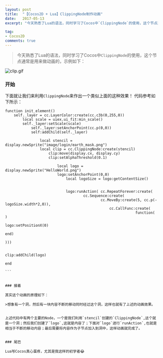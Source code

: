 ```yaml
---
layout: post
title:  "【Cocos2D + Lua】ClippingNode制作动画"
date:   2017-05-13
excerpt: "今天熟悉了Lua的语法，同时学习了Cocos中`ClippingNode`的使用，这个节点通常是用来做动画的，示例如下："

tag:
- Cocos2D
comments: true
---
```


>今天熟悉了Lua的语法，同时学习了Cocos中`ClippingNode`的使用，这个节点通常是用来做动画的，示例如下：


![clip.gif](http://ocigwe4cv.bkt.clouddn.com/clip.gif)

### 开始
下面就让我们来利用`ClippingNode`来作出一个类似上面的这种效果！
代码参考如下所示：
```
function init_element()
    self._layer = cc.LayerColor:create(cc.c3b(0,255,0))
        local scale = uiex.ui_fit:min_scale()
	    self._layer:setScale(scale)
	        self._layer:setAnchorPoint(cc.p(0,0))
		    self:addChild(self._layer)

		        local stencil = display.newSprite("image/login/earth_mask.png")
			    local clip = cc.ClippingNode:create(stencil)
			        clip:move(display.cx, display.cy)
				    clip:setAlphaThreshold(0.1)

				        local logo = display.newSprite("HelloWorld.png")
					    logo:setAnchorPoint(0,0)
					        local logoSize = logo:getContentSize()


						    logo:runAction( cc.RepeatForever:create(
						            cc.Sequence:create(
							                cc.MoveBy:create(5, cc.p(-logoSize.width*2,0)),
									            cc.CallFunc:create(
										                    function(  )
												                        logo:setPositionX(0)
															                end)
																	            )))

																		        clip:addChild(logo)
																			end
																			```

																			### 接着
																			其实这个动画的原理如下：
																			>想象有一个洞，然后有一块内容不断的移动同时经过这个洞，这样也就有了上述的动画效果。

																			上述代码中有两个主要的Node，一个是我们利用`stencil`创建的`ClippingNode`,这个就是一个洞；然后我们创建了`logo`,这就是内容了；下面对`logo`进行`runAction`,也就是相当于不断的移动内容；最后需要将内容作为子节点加入到洞中，这样动画就完成了。

																			### 尾巴
																			Lua写Cocos真心蛋疼，尤其是我这样的初学者😂


